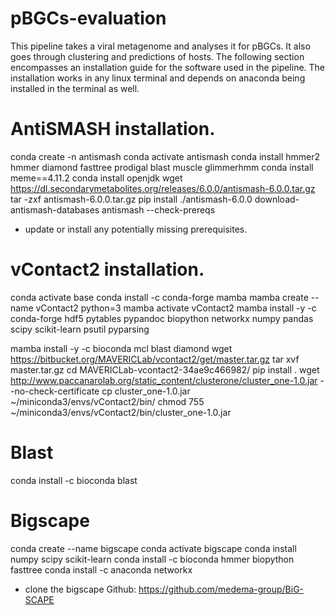 # pBGCs-evaluation
This pipeline takes a viral metagenome and analyses it for pBGCs. It also goes through clustering and predictions of hosts. The following section encompasses an installation guide for the software used in the pipeline. The installation works in any linux terminal and depends on anaconda being installed in the terminal as well. 

# AntiSMASH installation.
conda create -n antismash
conda activate antismash
conda install hmmer2 hmmer diamond fasttree prodigal blast muscle glimmerhmm
conda install meme==4.11.2
conda install openjdk
wget https://dl.secondarymetabolites.org/releases/6.0.0/antismash-6.0.0.tar.gz
tar -zxf antismash-6.0.0.tar.gz
pip install ./antismash-6.0.0
download-antismash-databases
antismash --check-prereqs
- update or install any potentially missing prerequisites. 

# vContact2 installation.

conda activate base
conda install -c conda-forge mamba
mamba create --name vContact2 python=3
mamba activate vContact2
mamba install -y -c conda-forge hdf5 pytables pypandoc biopython networkx numpy pandas scipy scikit-learn psutil pyparsing

mamba install -y -c bioconda mcl blast diamond
wget https://bitbucket.org/MAVERICLab/vcontact2/get/master.tar.gz
tar xvf master.tar.gz
cd MAVERICLab-vcontact2-34ae9c466982/
pip install .
wget http://www.paccanarolab.org/static_content/clusterone/cluster_one-1.0.jar --no-check-certificate
cp cluster_one-1.0.jar ~/miniconda3/envs/vContact2/bin/
chmod 755 ~/miniconda3/envs/vContact2/bin/cluster_one-1.0.jar

# Blast
conda install -c bioconda blast

# Bigscape
conda create --name bigscape
conda activate bigscape
conda install numpy scipy scikit-learn
conda install -c bioconda hmmer biopython fasttree
conda install -c anaconda networkx
- clone the bigscape Github: https://github.com/medema-group/BiG-SCAPE

